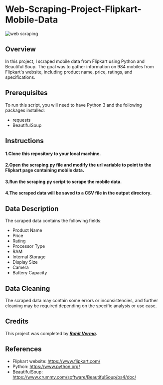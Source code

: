 # **Web-Scraping-Project-Flipkart-Mobile-Data**
![web scraping](https://phreesite.com/wp-content/uploads/2020/08/Web-Scraping.jpg)
## Overview
In this project, I scraped mobile data from Flipkart using Python and Beautiful Soup. The goal was to gather information on 984 mobiles from Flipkart's website, including product name, price, ratings, and specifications.

## Prerequisites
To run this script, you will need to have Python 3 and the following packages installed:
- requests
- BeautifulSoup

## Instructions
#### 1.Clone this repository to your local machine.
#### 2.Open the scraping.py file and modify the url variable to point to the Flipkart page containing mobile data.
#### 3.Run the scraping.py script to scrape the mobile data.
#### 4.The scraped data will be saved to a CSV file in the output directory.

## Data Description
The scraped data contains the following fields:
- Product Name
- Price
- Rating
- Processor Type
- RAM
- Internal Storage
- Display Size
- Camera
- Battery Capacity
## Data Cleaning
The scraped data may contain some errors or inconsistencies, and further cleaning may be required depending on the specific analysis or use case.

## Credits
This project was completed by ***[Rohit Verma](https://www.linkedin.com/in/rohit-verma-3094b8224).***

## References
- Flipkart website: https://www.flipkart.com/
- Python: https://www.python.org/
- BeautifulSoup: https://www.crummy.com/software/BeautifulSoup/bs4/doc/
